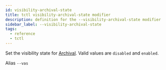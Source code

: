 ```yaml
---
id: visibility-archival-state
title: tctl visibility-archival-state modifier
description: definition for the --visibility-archival-state modifier
sidebar_label: --visibility-archival-state
tags:
  - reference
  - tctl
---
```


Set the visibility state for [Archival](/concepts/what-is-archival).
Valid values are `disabled` and `enabled`.

Alias `--vas`
